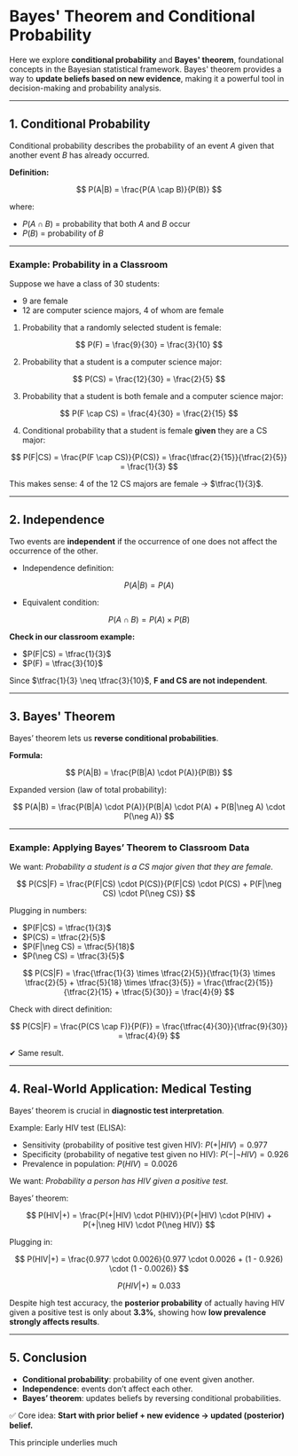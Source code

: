 # Bayes' Theorem and Conditional Probability  

Here we explore **conditional probability** and **Bayes' theorem**, foundational concepts in the Bayesian statistical framework. Bayes' theorem provides a way to **update beliefs based on new evidence**, making it a powerful tool in decision-making and probability analysis.  

---

## 1. Conditional Probability  

Conditional probability describes the probability of an event $A$ given that another event $B$ has already occurred.  

**Definition:**  

$$
P(A|B) = \frac{P(A \cap B)}{P(B)}
$$  

where:  
- $P(A \cap B)$ = probability that both $A$ and $B$ occur  
- $P(B)$ = probability of $B$  

---

### Example: Probability in a Classroom  

Suppose we have a class of 30 students:  
- 9 are female  
- 12 are computer science majors, 4 of whom are female  

1. Probability that a randomly selected student is female:  

$$
P(F) = \frac{9}{30} = \frac{3}{10}
$$  

2. Probability that a student is a computer science major:  

$$
P(CS) = \frac{12}{30} = \frac{2}{5}
$$  

3. Probability that a student is both female and a computer science major:  

$$
P(F \cap CS) = \frac{4}{30} = \frac{2}{15}
$$  

4. Conditional probability that a student is female **given** they are a CS major:  

$$
P(F|CS) = \frac{P(F \cap CS)}{P(CS)} 
= \frac{\tfrac{2}{15}}{\tfrac{2}{5}} 
= \frac{1}{3}
$$  

This makes sense: 4 of the 12 CS majors are female → $\tfrac{1}{3}$.  

---

## 2. Independence  

Two events are **independent** if the occurrence of one does not affect the occurrence of the other.  

- Independence definition:  

$$
P(A|B) = P(A)
$$  

- Equivalent condition:  

$$
P(A \cap B) = P(A) \times P(B)
$$  

**Check in our classroom example:**  

- $P(F|CS) = \tfrac{1}{3}$  
- $P(F) = \tfrac{3}{10}$  

Since $\tfrac{1}{3} \neq \tfrac{3}{10}$, **F and CS are not independent**.  

---

## 3. Bayes' Theorem  

Bayes’ theorem lets us **reverse conditional probabilities**.  

**Formula:**  

$$
P(A|B) = \frac{P(B|A) \cdot P(A)}{P(B)}
$$  

Expanded version (law of total probability):  

$$
P(A|B) = \frac{P(B|A) \cdot P(A)}{P(B|A) \cdot P(A) + P(B|\neg A) \cdot P(\neg A)}
$$  

---

### Example: Applying Bayes’ Theorem to Classroom Data  

We want: *Probability a student is a CS major given that they are female.*  

$$
P(CS|F) = \frac{P(F|CS) \cdot P(CS)}{P(F|CS) \cdot P(CS) + P(F|\neg CS) \cdot P(\neg CS)}
$$  

Plugging in numbers:  

- $P(F|CS) = \tfrac{1}{3}$  
- $P(CS) = \tfrac{2}{5}$  
- $P(F|\neg CS) = \tfrac{5}{18}$  
- $P(\neg CS) = \tfrac{3}{5}$  

$$
P(CS|F) = \frac{\tfrac{1}{3} \times \tfrac{2}{5}}{\tfrac{1}{3} \times \tfrac{2}{5} + \tfrac{5}{18} \times \tfrac{3}{5}}
= \frac{\tfrac{2}{15}}{\tfrac{2}{15} + \tfrac{5}{30}}
= \frac{4}{9}
$$  

Check with direct definition:  

$$
P(CS|F) = \frac{P(CS \cap F)}{P(F)} = \frac{\tfrac{4}{30}}{\tfrac{9}{30}} = \tfrac{4}{9}
$$  

✔ Same result.  

---

## 4. Real-World Application: Medical Testing  

Bayes’ theorem is crucial in **diagnostic test interpretation**.  

Example: Early HIV test (ELISA):  
- Sensitivity (probability of positive test given HIV): $P(+|HIV) = 0.977$  
- Specificity (probability of negative test given no HIV): $P(-|\neg HIV) = 0.926$  
- Prevalence in population: $P(HIV) = 0.0026$  

We want: *Probability a person has HIV given a positive test.*  

Bayes’ theorem:  

$$
P(HIV|+) = \frac{P(+|HIV) \cdot P(HIV)}{P(+|HIV) \cdot P(HIV) + P(+|\neg HIV) \cdot P(\neg HIV)}
$$  

Plugging in:  

$$
P(HIV|+) = \frac{0.977 \cdot 0.0026}{0.977 \cdot 0.0026 + (1 - 0.926) \cdot (1 - 0.0026)}
$$  

$$
P(HIV|+) \approx 0.033
$$  

Despite high test accuracy, the **posterior probability** of actually having HIV given a positive test is only about **3.3%**, showing how **low prevalence strongly affects results**.  

---

## 5. Conclusion  

- **Conditional probability**: probability of one event given another.  
- **Independence**: events don’t affect each other.  
- **Bayes’ theorem**: updates beliefs by reversing conditional probabilities.  

✅ Core idea: **Start with prior belief + new evidence → updated (posterior) belief.**  

This principle underlies much
